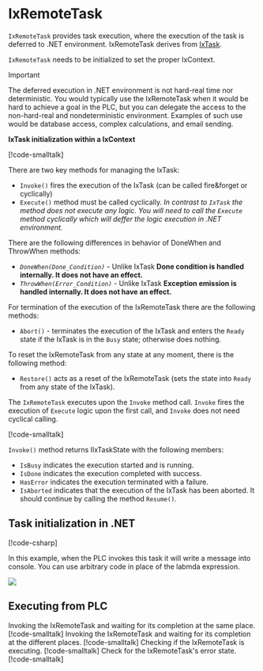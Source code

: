 # IxRemoteTask

`IxRemoteTask` provides task execution, where the execution of the task is deferred to .NET environment. IxRemoteTask derives from [IxTask](IXTASK.md).

`IxRemoteTask` needs to be initialized to set the proper IxContext.

> [!IMPORTANT]
> The deferred execution in .NET environment is not hard-real time nor deterministic. You would typically use the IxRemoteTask when it would be hard to achieve a goal in the PLC, but you can delegate the access to the non-hard-real and nondeterministic environment. Examples of such use would be database access, complex calculations, and email sending.

**IxTask initialization within a IxContext**

[!code-smalltalk[](../../../src/integrations/ctrl/src/Examples/ix-core-IxRemoteTask/IxRemoteTaskDocuExample.st?name=IxTaskIntitialization)]

There are two key methods for managing the IxTask:

- `Invoke()` fires the execution of the IxTask (can be called fire&forget or cyclically)
- `Execute()` method must be called cyclically. *In contrast to `IxTask` the method does not execute any logic. You will need to call the `Execute` method cyclically which will deffer the logic execution in .NET environment.*


There are the following differences in behavior of DoneWhen and ThrowWhen methods:

- *`DoneWhen(Done_Condition)`* - Unlike IxTask **Done condition is handled internally. It does not have an effect.**
- *`ThrowWhen(Error_Condition)`* - Unlike IxTask **Exception emission is handled internally. It does not have an effect.**

For termination of the execution of the IxRemoteTask there are the following methods:
- `Abort()` - terminates the execution of the IxTask and enters the `Ready` state if the IxTask is in the `Busy` state; otherwise does nothing.

To reset the IxRemoteTask from any state at any moment, there is the following method:
- `Restore()` acts as a reset of the IxRemoteTask (sets the state into `Ready` from any state of the IxTask).

The `IxRemoteTask` executes upon the `Invoke` method call. `Invoke` fires the execution of `Execute` logic upon the first call, and `Invoke` does not need cyclical calling.

[!code-smalltalk[](../../../src/integrations/ctrl/src/Examples/ix-core-IxRemoteTask/IxRemoteTaskDocuExample.st?name=IxTaskInvoke)]

`Invoke()` method returns IIxTaskState with the following members:

 - `IsBusy` indicates the execution started and is running.
 - `IsDone` indicates the execution completed with success.
 - `HasError` indicates the execution terminated with a failure.
 - `IsAborted` indicates that the execution of the IxTask has been aborted. It should continue by calling the method `Resume()`.

## Task initialization in .NET

[!code-csharp[](../../../src/integrations/integration.blazor/Program.cs?name=InitializeRemoteTask)]

In this example, when the PLC invokes this task it will write a message into console. You can use arbitrary code in place of the labmda expression.

<img src="~/images/remote_exect.gif ">


## Executing from PLC

Invoking the IxRemoteTask and waiting for its completion at the same place.
[!code-smalltalk[](../../../src/integrations/ctrl/src/Examples/ix-core-IxRemoteTask/IxRemoteTaskDocuExample.st?name=IxTaskInvokeDone)]
Invoking the IxRemoteTask and waiting for its completion at the different places.
[!code-smalltalk[](../../../src/integrations/ctrl/src/Examples/ix-core-IxRemoteTask/IxRemoteTaskDocuExample.st?name=IxTaskInvokeDoneSeparatelly)]
Checking if the IxRemoteTask is executing.
[!code-smalltalk[](../../../src/integrations/ctrl/src/Examples/ix-core-IxRemoteTask/IxRemoteTaskDocuExample.st?name=IxTaskRunning)]
Check for the IxRemoteTask's error state. 
[!code-smalltalk[](../../../src/integrations/ctrl/src/Examples/ix-core-IxRemoteTask/IxRemoteTaskDocuExample.st?name=IxTaskError)]


